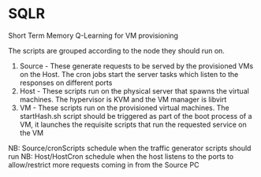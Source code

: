 # SQLR
Short Term Memory Q-Learning for VM provisioning

The scripts are grouped according to the node they should run on.

1. Source - These generate requests to be served by the provisioned VMs on the Host. The cron jobs start the server tasks which listen to the responses on different ports
2. Host - These scripts run on the physical server that spawns the virtual machines. The hypervisor is KVM and the VM manager is libvirt
3. VM - These scripts run on the provisioned virtual machines. The startHash.sh script should be triggered as part of the boot process of a VM, it launches the requisite scripts that run the requested service on the VM

NB: Source/cronScripts schedule when the traffic generator scripts should run
NB: Host/HostCron schedule when the host listens to the ports to allow/restrict more requests coming in from the Source PC

